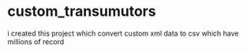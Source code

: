 # custom_transumutors
i created this project which convert custom xml data to csv which have millions of record
